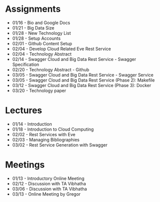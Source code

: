 # Assignments

* 01/16 - Bio and Google Docs 
* 01/21 - Big Data Size  
* 01/28 - New Technology List  
* 01/28 - Setup Accounts  
* 02/01 - Github Content Setup
* 02/04 - Develop Cloud Related Eve Rest Service  
* 02/04 - Technology Abstract   
* 02/14 - Swagger Cloud and Big Data Rest Service - Swagger Specification  
* 02/20 - Technology Abstract - Github 
* 03/05 - Swagger Cloud and Big Data Rest Service - Swagger Service 
* 03/05 - Swagger Cloud and Big Data Rest Service (Phase 2): Makefile  
* 03/12 - Swagger Cloud and Big Data Rest Service (Phase 3): Docker 
* 03/20 - Technology paper  

#  Lectures

* 01/14 - Introduction
* 01/18 - Introduction to Cloud Computing
* 02/02 - Rest Services with Eve
* 02/03 - Managing Bibliographies
* 03/02 - Rest Service Generation with Swagger

# Meetings

* 01/13 - Introductory Online Meeting
* 02/12 - Discussion with TA Vibhatha
* 03/06 - Discussion with TA Vibhatha
* 03/13 - Online Meeting by Gregor
